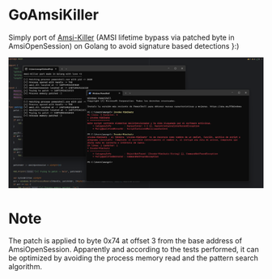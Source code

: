 # GoAmsiKiller
Simply port of [Amsi-Killer](https://github.com/ZeroMemoryEx/Amsi-Killer) (AMSI lifetime bypass via patched byte in AmsiOpenSession) on Golang to avoid signature based detections }:)

![image](https://raw.githubusercontent.com/mxngel/GoAmsiKiller/main/PoC.png)

# Note
The patch is applied to byte 0x74 at offset 3 from the base address of AmsiOpenSession. Apparently and according to the tests performed, it can be optimized by avoiding the process memory read and the pattern search algorithm.
